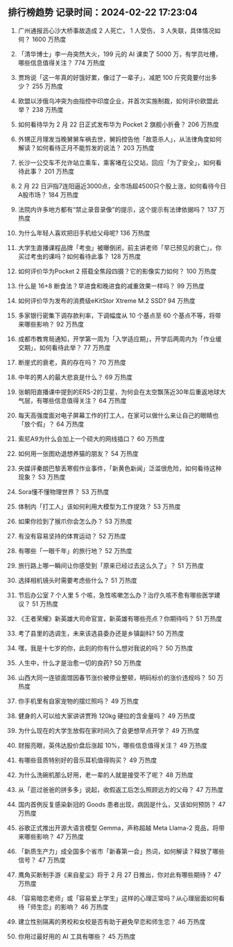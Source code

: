 
## 排行榜趋势 记录时间：2024-02-22 17:23:04
  
  1. 广州通报沥心沙大桥事故造成 2 人死亡， 1 人受伤， 3 人失联，具体情况如何？ 1600 万热度
    
  2. 「清华博士」李一舟突然大火，199 元的 AI 课卖了 5000 万，有学员吐槽，哪些信息值得关注？ 774 万热度
    
  3. 贾玲说「这一年真的好饿好累，像过了一辈子」，减肥 100 斤究竟要付出多少？ 255 万热度
    
  4. 欧盟以涉俄乌冲突为由指控中印度企业，并首次实施制裁，如何评价欧盟此举？ 238 万热度
    
  5. 如何看待华为 2 月 22 日正式发布华为 Pocket 2 旗舰小折叠？ 206 万热度
    
  6. 外甥正月理发当晚舅舅车祸去世，舅妈控告他「故意杀人」，从法律角度如何解读？如何看待正月不能剪发的说法？ 203 万热度
    
  7. 长沙一公交车不允许站立乘车，乘客堵在公交站，回应「为了安全」，如何看待此事？ 201 万热度
    
  8. 2 月 22 日沪指7连阳逼近3000点，全市场超4500只个股上涨，如何看待今日A股市场？ 184 万热度
    
  9. 法院内许多地方都有“禁止录音录像”的提示，这个提示有法律依据吗？ 137 万热度
    
  10. 为什么年轻人喜欢把旧手机给父母呢? 136 万热度
    
  11. 大学生直播课程品牌「考虫」被曝倒闭，前主讲老师「早已预见的衰亡」，你买过考虫的课吗？如何看待此事？ 128 万热度
    
  12. 如何评价华为Pocket 2 搭载全焦段四摄？它的影像实力如何？ 100 万热度
    
  13. 什么是 16+8 断食法？早进食和晚进食的减重效果一样吗？ 99 万热度
    
  14. 如何评价华为发布的消费级eKitStor Xtreme M.2 SSD? 94 万热度
    
  15. 多家银行密集下调存款利率，下调幅度从 10 个基点至 60 个基点不等，将带来哪些影响？ 92 万热度
    
  16. 成都市教育局通知，开学第一周为「入学适应期」，开学后两周内为「作业缓交期」，如何看待此举？ 77 万热度
    
  17. 断崖式的衰老，真的存在吗？ 70 万热度
    
  18. 中年的男人的最大悲哀是什么？ 69 万热度
    
  19. 张朝阳直播课中提到的ERS-2的卫星，为何会在太空飘荡近30年后重返地球大气层，有哪些信息值得关注？ 64 万热度
    
  20. 每天高强度面对电子屏幕工作的打工人，在家可以做什么来让自己的眼睛也「放个假」？ 64 万热度
    
  21. 索尼A9为什么会加上一个硕大的网线插口？ 60 万热度
    
  22. 如何用一张图劝退想养猫的朋友？ 54 万热度
    
  23. 央媒评秦朗巴黎丢寒假作业事件，「新黄色新闻」泛滥很危险，如何看待这种现象？ 53 万热度
    
  24. Sora懂不懂物理世界？ 53 万热度
    
  25. 体制内「打工人」该如何利用大模型为工作提效？ 53 万热度
    
  26. 如果你捡到了猴爪你会怎么办？ 53 万热度
    
  27. 有没有容易坚持的体育运动？ 52 万热度
    
  28. 有哪些「一眼千年」的旅行地？ 52 万热度
    
  29. 旅行路上哪一瞬间让你感受到「原来已经过去这么久了」？ 51 万热度
    
  30. 选择相机镜头时需要考虑些什么？ 51 万热度
    
  31. 节后办公室 7 个人里 5 个咳，急性咳嗽怎么办？治疗久咳不愈有哪些医学建议？ 51 万热度
    
  32. 《王者荣耀》新英雄大司命官宣，新英雄有哪些亮点？你期待吗？ 51 万热度
    
  33. 考了县里的选调生，未来该选县委办还是乡镇副科? 50 万热度
    
  34. 嘿，我是十七岁的你，此刻的你有什么想对我说的吗？ 50 万热度
    
  35. 人生中，什么才是治愈一切的良药? 50 万热度
    
  36. 山西大同一连锁面馆因春节涨价被停业整顿，明码标价的涨价违规吗？ 50 万热度
    
  37. 你手机里有自家宠物的摆烂照吗？ 49 万热度
    
  38. 健身的人可以给大家讲讲贾玲 120kg 硬拉的含金量吗？ 49 万热度
    
  39. 为什么现在的大学生放假在家时间久了会更想早点开学？ 49 万热度
    
  40. 财报亮眼，英伟达股价盘后涨超 10%，哪些信息值得关注？ 49 万热度
    
  41. 有哪些音质特别好的音乐耳机值得购买？ 49 万热度
    
  42. 为什么洗碗机那么好用，老一辈的人就是接受不了呢？ 48 万热度
    
  43. 从「逛过爸爸的拼多多」说起，收假返工后怎么照顾远方的父母？ 47 万热度
    
  44. 国内首例反复感染新冠的 Goods 患者出现，病因是什么，又该如何预防？ 47 万热度
    
  45. 谷歌正式推出开源大语言模型 Gemma，声称超越 Meta Llama-2 竞品，将带来哪些影响？ 47 万热度
    
  46. 「新质生产力」成全国多个省市「新春第一会」热词，如何解读？释放了哪些信号？ 47 万热度
    
  47. 鹰角买断制手游《来自星尘》将于 2 月 27 日推出，你对此有哪些期待？ 47 万热度
    
  48. 「容易暗恋老师」或「容易爱上学生」这样的心理正常吗？从心理层面如何看待「师生恋」的影响？ 46 万热度
    
  49. 建立性别隔离的男校和女校是否有助于避免早恋和师生恋？ 46 万热度
    
  50. 你用过最好用的 AI 工具有哪些？ 45 万热度
    